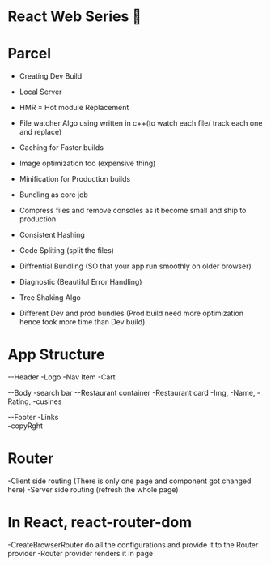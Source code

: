 # React Web Series 🚀

# Parcel

- Creating Dev Build
- Local Server
- HMR = Hot module Replacement
- File watcher Algo using written in c++(to watch each file/ track each one and replace)

- Caching for Faster builds
- Image optimization too (expensive thing)
- Minification for Production builds
- Bundling as core job
- Compress files and remove consoles as it become small and ship to production
- Consistent Hashing
- Code Spliting (split the files)
- Diffrential Bundling (SO that your app run smoothly on older browser)
- Diagnostic (Beautiful Error Handling)
- Tree Shaking Algo
- Different Dev and prod bundles (Prod build need more optimization hence took more time than Dev build)

# App Structure

--Header
-Logo
-Nav Item
-Cart

--Body
-search bar
--Restaurant container
-Restaurant card
-Img, -Name, -Rating, -cusines

--Footer
-Links  
 -copyRght

# Router

-Client side routing (There is only one page and component got changed here)
-Server side routing (refresh the whole page)

# In React, react-router-dom

-CreateBrowserRouter do all the configurations and provide it to the Router provider
-Router provider renders it in page
